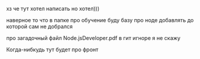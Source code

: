 

хз че тут хотел написать но хотел)))

наверное то что в папке про обучение буду базу про ноде добавлять до которой сам не добрался

про загадочный файл Node.jsDeveloper.pdf в гит игноре я не скажу


Когда-нибкудь тут будет про фронт
